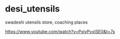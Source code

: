 # desi_utensils

swadeshi utensils store, coaching places

https://www.youtube.com/watch?v=PxivPvxISE0&t=7s
